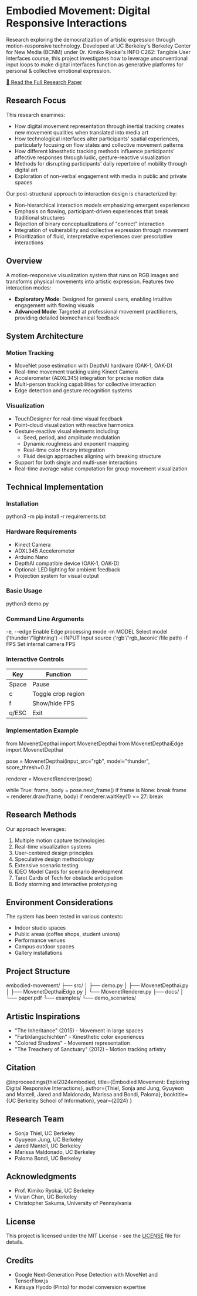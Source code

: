 # Embodied Movement: Digital Responsive Interactions

Research exploring the democratization of artistic expression through motion-responsive technology. Developed at UC Berkeley's Berkeley Center for New Media (BCNM) under Dr. Kimiko Ryokai's INFO C262: Tangible User Interfaces course, this project investigates how to leverage unconventional input loops to make digital interfaces function as generative platforms for personal & collective emotional expression.

[📄 Read the Full Research Paper](https://github.com/jaredmantell/IntertialInterface/blob/main/Final%20Paper_Embodied%20Movement_Exploring%20Digital%20Responsive%20Interactions_Fall%202024_0.1-1.pdf)

## Research Focus
This research examines:
- How digital movement representation through inertial tracking creates new movement qualities when translated into media art
- How technological interfaces alter participants' spatial experiences, particularly focusing on flow states and collective movement patterns
- How different kinesthetic tracking methods influence participants' affective responses through ludic, gesture-reactive visualization
- Methods for disrupting participants' daily repertoire of mobility through digital art
- Exploration of non-verbal engagement with media in public and private spaces

Our post-structural approach to interaction design is characterized by:
- Non-hierarchical interaction models emphasizing emergent experiences
- Emphasis on flowing, participant-driven experiences that break traditional structures
- Rejection of binary conceptualizations of "correct" interaction
- Integration of vulnerability and collective expression through movement
- Prioritization of fluid, interpretative experiences over prescriptive interactions

## Overview
A motion-responsive visualization system that runs on RGB images and transforms physical movements into artistic expression. Features two interaction modes:
- **Exploratory Mode**: Designed for general users, enabling intuitive engagement with flowing visuals
- **Advanced Mode**: Targeted at professional movement practitioners, providing detailed biomechanical feedback

## System Architecture

### Motion Tracking
- MoveNet pose estimation with DepthAI hardware (OAK-1, OAK-D)
- Real-time movement tracking using Kinect Camera 
- Accelerometer (ADXL345) integration for precise motion data
- Multi-person tracking capabilities for collective interaction
- Edge detection and gesture recognition systems

### Visualization
- TouchDesigner for real-time visual feedback
- Point-cloud visualization with reactive harmonics
- Gesture-reactive visual elements including:
  - Seed, period, and amplitude modulation
  - Dynamic roughness and exponent mapping
  - Real-time color theory integration
  - Fluid design approaches aligning with breaking structure
- Support for both single and multi-user interactions
- Real-time average value computation for group movement visualization

## Technical Implementation

### Installation
python3 -m pip install -r requirements.txt

### Hardware Requirements
- Kinect Camera
- ADXL345 Accelerometer 
- Arduino Nano
- DepthAI compatible device (OAK-1, OAK-D)
- Optional: LED lighting for ambient feedback
- Projection system for visual output

### Basic Usage
python3 demo.py

### Command Line Arguments
-e, --edge            Enable Edge processing mode
-m MODEL             Select model ('thunder'/'lightning')
-i INPUT             Input source ('rgb'/'rgb_laconic'/file path)
-f FPS               Set internal camera FPS

### Interactive Controls
| Key    | Function                |
|--------|------------------------|
| Space  | Pause                  |
| c      | Toggle crop region     |
| f      | Show/hide FPS         |
| q/ESC  | Exit                  |

### Implementation Example
from MovenetDepthai import MovenetDepthai
from MovenetDepthaiEdge import MovenetDepthai

pose = MovenetDepthai(input_src="rgb", 
                     model="thunder",    
                     score_thresh=0.2)

renderer = MovenetRenderer(pose)

while True:
    frame, body = pose.next_frame()
    if frame is None: break
    frame = renderer.draw(frame, body)
    if renderer.waitKey(1) == 27:
        break

## Research Methods
Our approach leverages:
1. Multiple motion capture technologies
2. Real-time visualization systems
3. User-centered design principles
4. Speculative design methodology
5. Extensive scenario testing
6. IDEO Model Cards for scenario development
7. Tarot Cards of Tech for obstacle anticipation
8. Body storming and interactive prototyping

## Environment Considerations
The system has been tested in various contexts:
- Indoor studio spaces
- Public areas (coffee shops, student unions)
- Performance venues
- Campus outdoor spaces
- Gallery installations

## Project Structure
embodied-movement/
├── src/
│   ├── demo.py
│   ├── MovenetDepthai.py
│   ├── MovenetDepthaiEdge.py
│   └── MovenetRenderer.py
├── docs/
│   └── paper.pdf
└── examples/
    └── demo_scenarios/

## Artistic Inspirations
- "The Inheritance" (2015) - Movement in large spaces
- "Farbklangschichten" - Kinesthetic color experiences
- "Colored Shadows" - Movement representation
- "The Treachery of Sanctuary" (2012) - Motion tracking artistry

## Citation
@inproceedings{thiel2024embodied,
  title={Embodied Movement: Exploring Digital Responsive Interactions},
  author={Thiel, Sonja and Jung, Gyuyeon and Mantell, Jared and Maldonado, Marissa and Bondi, Paloma},
  booktitle={UC Berkeley School of Information},
  year={2024}
}

## Research Team
- Sonja Thiel, UC Berkeley
- Gyuyeon Jung, UC Berkeley
- Jared Mantell, UC Berkeley
- Marissa Maldonado, UC Berkeley
- Paloma Bondi, UC Berkeley

## Acknowledgments
- Prof. Kimiko Ryokai, UC Berkeley
- Vivian Chan, UC Berkeley 
- Christopher Sakuma, University of Pennsylvania

## License
This project is licensed under the MIT License - see the [LICENSE](LICENSE) file for details.

## Credits
- Google Next-Generation Pose Detection with MoveNet and TensorFlow.js
- Katsuya Hyodo (Pinto) for model conversion expertise
